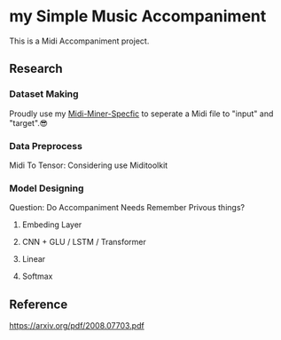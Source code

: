 # my Simple Music Accompaniment

This is a Midi Accompaniment project.

## Research

### Dataset Making

Proudly use my [Midi-Miner-Specfic](https://github.com/UEFI-code/midi-miner-specifc) to seperate a Midi file to "input" and "target".😎

### Data Preprocess

Midi To Tensor: Considering use Miditoolkit

### Model Designing

Question: Do Accompaniment Needs Remember Privous things?

1. Embeding Layer

2. CNN + GLU / LSTM / Transformer

3. Linear

4. Softmax

## Reference

https://arxiv.org/pdf/2008.07703.pdf
